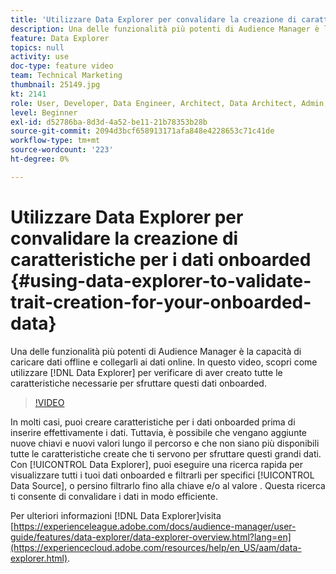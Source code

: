```yaml
---
title: 'Utilizzare Data Explorer per convalidare la creazione di caratteristiche per i dati onboarded '
description: Una delle funzionalità più potenti di Audience Manager è la capacità di caricare dati offline e collegarli ai dati online. In questo video, scopri come utilizzare Data Explorer per verificare di aver creato tutte le caratteristiche necessarie per sfruttare questi dati onboarded.
feature: Data Explorer
topics: null
activity: use
doc-type: feature video
team: Technical Marketing
thumbnail: 25149.jpg
kt: 2141
role: User, Developer, Data Engineer, Architect, Data Architect, Admin, Leader
level: Beginner
exl-id: d52786ba-8d3d-4a52-be11-21b78353b28b
source-git-commit: 2094d3bcf658913171afa848e4228653c71c41de
workflow-type: tm+mt
source-wordcount: '223'
ht-degree: 0%

---
```


# Utilizzare Data Explorer per convalidare la creazione di caratteristiche per i dati onboarded {#using-data-explorer-to-validate-trait-creation-for-your-onboarded-data}

Una delle funzionalità più potenti di Audience Manager è la capacità di caricare dati offline e collegarli ai dati online. In questo video, scopri come utilizzare [!DNL Data Explorer] per verificare di aver creato tutte le caratteristiche necessarie per sfruttare questi dati onboarded.

>[!VIDEO](https://video.tv.adobe.com/v/25149/?quality=12)

In molti casi, puoi creare caratteristiche per i dati onboarded prima di inserire effettivamente i dati. Tuttavia, è possibile che vengano aggiunte nuove chiavi e nuovi valori lungo il percorso e che non siano più disponibili tutte le caratteristiche create che ti servono per sfruttare questi grandi dati. Con [!UICONTROL Data Explorer], puoi eseguire una ricerca rapida per visualizzare tutti i tuoi dati onboarded e filtrarli per specifici [!UICONTROL Data Source], o persino filtrarlo fino alla chiave e/o al valore . Questa ricerca ti consente di convalidare i dati in modo efficiente.

Per ulteriori informazioni [!DNL Data Explorer]visita [https://experienceleague.adobe.com/docs/audience-manager/user-guide/features/data-explorer/data-explorer-overview.html?lang=en](https://experiencecloud.adobe.com/resources/help/en_US/aam/data-explorer.html).
